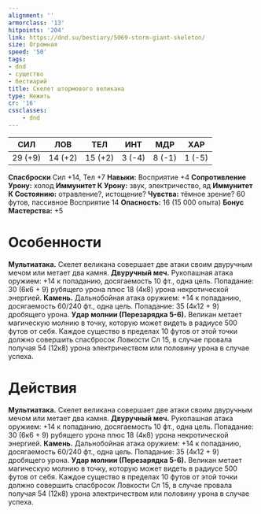 ```yaml
---
alignment: ''
armorclass: '13'
hitpoints: '204'
link: https://dnd.su/bestiary/5069-storm-giant-skeleton/
size: Огромная
speed: '50'
tags:
- dnd
- существо
- бестиарий
title: Скелет штормового великана
type: Нежить
cr: '16'
cssclasses:
    - dnd
---
```



| СИЛ | ЛОВ | ТЕЛ | ИНТ | МДР | ХАР |
|---|---|---|---|---|---|
| 29 (+9) | 14 (+2) | 15 (+2) | 3 (-4) | 8 (-1) | 1 (-5) |
**Спасброски** Сил +14, Тел +7
**Навыки:** Восприятие +4
**Сопротивление Урону:** холод
**Иммунитет К Урону:** звук, электричество, яд
**Иммунитет К Состоянию:** отравление?, истощение?
**Чувства:** тёмное зрение? 60 футов, пассивное Восприятие 14
**Опасность:** 16 (15 000 опыта)
**Бонус Мастерства:** +5


# Особенности
**Мультиатака.** Скелет великана совершает две атаки своим двуручным мечом или метает два камня.
**Двуручный меч.** Рукопашная атака оружием: +14 к попаданию, досягаемость 10 фт., одна цель. Попадание: 30 (6к6 + 9) рубящего урона плюс 18 (4к8) урона некротической энергией.
**Камень.** Дальнобойная атака оружием: +14 к попаданию, досягаемость 60/240 фт., одна цель. Попадание: 35 (4к12 + 9) дробящего урона.
**Удар молнии (Перезарядка 5-6).** Великан метает магическую молнию в точку, которую может видеть в радиусе 500 футов от себя. Каждое существо в пределах 10 футов от этой точки должно совершить спасбросок Ловкости Сл 15, в случае провала получая 54 (12к8) урона электричеством или половину урона в случае успеха.


# Действия
**Мультиатака.** Скелет великана совершает две атаки своим двуручным мечом или метает два камня.
**Двуручный меч.** Рукопашная атака оружием: +14 к попаданию, досягаемость 10 фт., одна цель. Попадание: 30 (6к6 + 9) рубящего урона плюс 18 (4к8) урона некротической энергией.
**Камень.** Дальнобойная атака оружием: +14 к попаданию, досягаемость 60/240 фт., одна цель. Попадание: 35 (4к12 + 9) дробящего урона.
**Удар молнии (Перезарядка 5-6).** Великан метает магическую молнию в точку, которую может видеть в радиусе 500 футов от себя. Каждое существо в пределах 10 футов от этой точки должно совершить спасбросок Ловкости Сл 15, в случае провала получая 54 (12к8) урона электричеством или половину урона в случае успеха.